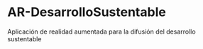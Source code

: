 # AR-DesarrolloSustentable
Aplicación de realidad aumentada para la difusión del desarrollo sustentable
